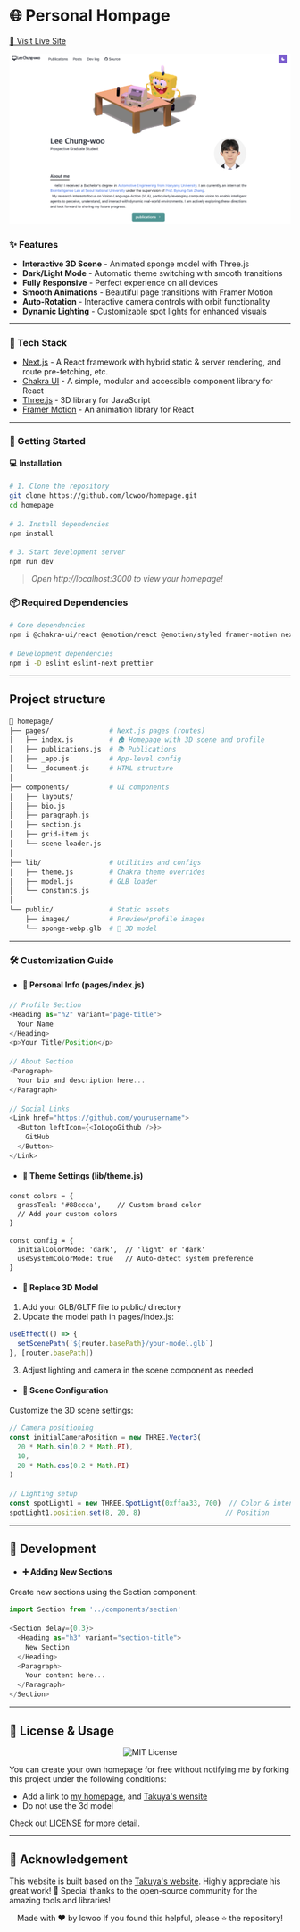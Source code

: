 # 🌐 Personal Hompage

[🔗 Visit Live Site](https://lcwoo.github.io/nextjs-threejs-portfolio/)

<div align="center">

![Preview](./public/images/preview.png)

</div>

### ✨ Features

- **Interactive 3D Scene** - Animated sponge model with Three.js
- **Dark/Light Mode** - Automatic theme switching with smooth transitions
- **Fully Responsive** - Perfect experience on all devices
- **Smooth Animations** - Beautiful page transitions with Framer Motion
- **Auto-Rotation** - Interactive camera controls with orbit functionality
- **Dynamic Lighting** - Customizable spot lights for enhanced visuals

---

### 🧰 Tech Stack

- [Next.js](https://nextjs.org/) - A React framework with hybrid static & server rendering, and route pre-fetching, etc.
- [Chakra UI](https://chakra-ui.com/) - A simple, modular and accessible component library for React
- [Three.js](https://threejs.org/) - 3D library for JavaScript
- [Framer Motion](https://www.framer.com/motion/) - An animation library for React

---

### 🚀 Getting Started
#### 💻 Installation
```bash
# 1. Clone the repository
git clone https://github.com/lcwoo/homepage.git
cd homepage

# 2. Install dependencies
npm install

# 3️. Start development server
npm run dev
```

> *Open http://localhost:3000 to view your homepage!*

### 📦 Required Dependencies

```bash
# Core dependencies
npm i @chakra-ui/react @emotion/react @emotion/styled framer-motion next react react-dom

# Development dependencies  
npm i -D eslint eslint-next prettier

```

---

## Project structure

```bash
📂 homepage/
├── pages/               # Next.js pages (routes)
│   ├── index.js         # 🏠 Homepage with 3D scene and profile
│   ├── publications.js  # 📚 Publications
│   ├── _app.js          # App-level config
│   └── _document.js     # HTML structure
│
├── components/          # UI components
│   ├── layouts/
│   ├── bio.js
│   ├── paragraph.js
│   ├── section.js
│   ├── grid-item.js
│   └── scene-loader.js
│
├── lib/                 # Utilities and configs
│   ├── theme.js         # Chakra theme overrides
│   ├── model.js         # GLB loader
│   └── constants.js
│
└── public/              # Static assets
    ├── images/          # Preview/profile images
    └── sponge-webp.glb  # 🧽 3D model

```

---

### 🛠 Customization Guide
- #### 👤 Personal Info (pages/index.js)

```javascript
// Profile Section
<Heading as="h2" variant="page-title">
  Your Name
</Heading>
<p>Your Title/Position</p>

// About Section
<Paragraph>
  Your bio and description here...
</Paragraph>

// Social Links
<Link href="https://github.com/yourusername">
  <Button leftIcon={<IoLogoGithub />}>
    GitHub
  </Button>
</Link>
```

- #### 🎨 Theme Settings (lib/theme.js)

```
const colors = {
  grassTeal: '#88ccca',    // Custom brand color
  // Add your custom colors
}

const config = {
  initialColorMode: 'dark',  // 'light' or 'dark'
  useSystemColorMode: true   // Auto-detect system preference
}
```

- #### 🧩 Replace 3D Model

1. Add your GLB/GLTF file to public/ directory
2. Update the model path in pages/index.js:

```javascript
useEffect(() => {
  setScenePath(`${router.basePath}/your-model.glb`)
}, [router.basePath])
```

3. Adjust lighting and camera in the scene component as needed

- #### 🎯 Scene Configuration
Customize the 3D scene settings:

```javascript
// Camera positioning
const initialCameraPosition = new THREE.Vector3(
  20 * Math.sin(0.2 * Math.PI),
  10,
  20 * Math.cos(0.2 * Math.PI)
)

// Lighting setup
const spotLight1 = new THREE.SpotLight(0xffaa33, 700)  // Color & intensity
spotLight1.position.set(8, 20, 8)                     // Position
```

---
## 🔧 Development

- #### ➕ Adding New Sections

Create new sections using the Section component:
```javascript
import Section from '../components/section'

<Section delay={0.3}>
  <Heading as="h3" variant="section-title">
    New Section
  </Heading>
  <Paragraph>
    Your content here...
  </Paragraph>
</Section>
```

---

## 📄 License & Usage

<div align="center">
  <img src="https://img.shields.io/badge/License-MIT-green?style=for-the-badge" alt="MIT License"/>
</div>


You can create your own homepage for free without notifying me by forking this project under the following conditions:

- Add a link to [my homepage](https://lcwoo.github.io/homepage/), and [Takuya's wensite](https://www.craftz.dog/)
- Do not use the 3d model

Check out [LICENSE](./LICENSE) for more detail.

---

## 🙏 Acknowledgement


This website is built based on the [Takuya's website](https://www.craftz.dog/). Highly appreciate his great work! 🎉 Special thanks to the open-source community for the amazing tools and libraries!

<div align="center"> Made with ❤️ by lcwoo If you found this helpful, please ⭐ the repository! </div>